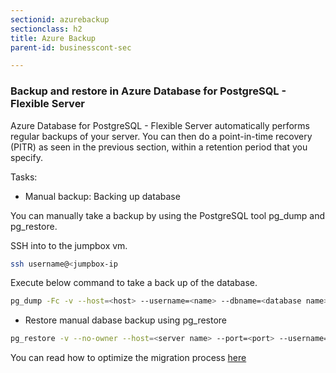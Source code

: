 ```yaml
---
sectionid: azurebackup
sectionclass: h2
title: Azure Backup
parent-id: businesscont-sec

---
```


### Backup and restore in Azure Database for PostgreSQL - Flexible Server

Azure Database for PostgreSQL - Flexible Server automatically performs regular backups of your server. You can then do a point-in-time recovery (PITR) as seen in the previous section, within a retention period that you specify.

Tasks:

* Manual backup: Backing up database

You can manually take a backup by using the PostgreSQL tool pg_dump and pg_restore. 

SSH into to the jumpbox vm. 

```sh
ssh username@<jumpbox-ip
```

Execute below command to take a back up of the database.

```sh 
pg_dump -Fc -v --host=<host> --username=<name> --dbname=<database name> -f <database>.dump
```

* Restore manual dabase backup using pg_restore

```sh 
pg_restore -v --no-owner --host=<server name> --port=<port> --username=<user-name> --dbname=<target database name> <database>.dump
```

You can read how to optimize the migration process [here](https://docs.microsoft.com/en-us/azure/postgresql/howto-migrate-using-dump-and-restore#for-the-restore)